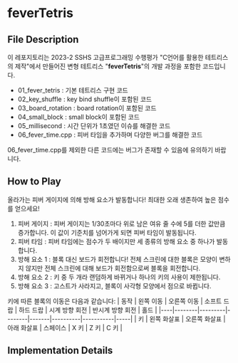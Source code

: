 # feverTetris

## File Description
이 레포지토리는 2023-2 SSHS 고급프로그래밍 수행평가 "C언어를 활용한 테트리스의 제작"에서 만들어진 변형 테트리스 "**feverTetris**"의 개발 과정을 포함한 코드입니다.

- 01_fever_tetris : 기본 테트리스 구현 코드
- 02_key_shuffle : key bind shuffle이 포함된 코드
- 03_board_rotation : board rotation이 포함된 코드
- 04_small_block : small block이 포함된 코드
- 05_millisecond : 시간 단위가 1초였던 이슈를 해결한 코드
- 06_fever_time.cpp : 피버 타임을 추가하며 다양한 버그를 해결한 코드

06_fever_time.cpp를 제외한 다른 코드에는 버그가 존재할 수 있음에 유의하기 바랍니다.

## How to Play
올라가는 피버 게이지에 의해 방해 요소가 발동합니다! 최대한 오래 생존하여 높은 점수를 얻으세요!

1. 피버 게이지 : 피버 게이지는 1/30초마다 위로 남은 여유 줄 수에 5를 더한 값만큼 증가합니다. 이 값이 기준치를 넘어가게 되면 피버 타임이 발동됩니다.
2. 피버 타임 : 피버 타임에는 점수가 두 배이지만 세 종류의 방해 요소 중 하나가 발동합니다.
3. 방해 요소 1 : 블록 대신 보드가 회전합니다! 전체 스크린에 대한 블록은 모양이 변하지 않지만 전체 스크린에 대해 보드가 회전함으로써 블록을 회전합니다.
4. 방해 요소 2 : 키 중 두 개라 랜덤하게 바뀌거나 하나의 키의 사용이 제한됩니다.
5. 방해 요소 3 : 고스트가 사라지고, 블록이 사각형 모양에서 점으로 바뀝니다.

키에 따른 블록의 이동은 다음과 같습니다:
| 동작 | 왼쪽 이동  | 오른쪽 이동  | 소프트 드랍 | 하드 드랍 | 시계 방향 회전 | 반시계 방향 회전 | 홀드  |
|----|--------|---------|--------|-------|----------|-----------|-----|
| 키  | 왼쪽 화살표 | 오른쪽 화살표 | 아래 화살표 | 스페이스  | X 키      | Z 키       | C 키 |

## Implementation Details
